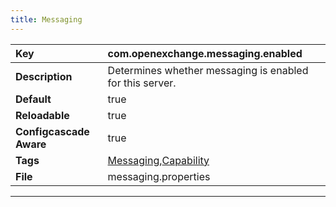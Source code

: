 ```yaml
---
title: Messaging
---
```


| __Key__ | com.openexchange.messaging.enabled |
|:----------------|:--------|
| __Description__ | Determines whether messaging is enabled for this server.<br> |
| __Default__ | true |
| __Reloadable__ | true |
| __Configcascade Aware__ | true |
| __Tags__ | <a href="https://documentation.open-xchange.com/latest/middleware/configuration/tags/Messaging.html">Messaging</a>,<a href="https://documentation.open-xchange.com/latest/middleware/configuration/tags/Capability.html">Capability</a> |
| __File__ | messaging.properties |

---
